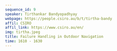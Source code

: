 ```yaml
---
sequence_id: 9
speaker: Tirthankar Bandyopadhyay
webpage: https://people.csiro.au/b/t/tirtha-bandy
affil: CSIRO
affil_link: https://www.csiro.au/en/
img: tirtha.jpeg
title: Failure Handling in Outdoor Navigation
time: 1610 - 1630
---
```


